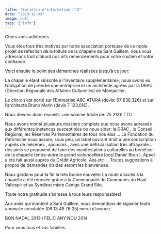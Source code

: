 ```yaml
---
title: "Bulletin d'information n°3"
date: "2013-12-03"
image: null
tags: ["info"]
---
```


<!-- # Bulletin d'information n° 3 -->

Chers amis adhérents

Vous êtes tous très motivés par notre association porteuse de ce noble projet de réfection de la toiture de la chapelle de Sant Guillem; nous vous adressons tout d’abord nos vifs remerciements pour votre soutien et votre confiance.

Voici ensuite le point des démarches réalisées jusqu’à ce jour:

La chapelle étant «inscrite à l’Inventaire supplémentaire», nous avons eu l’obligation de prendre une entreprise et un architecte agréés par la DRAC (Direction Régionale des Affaires Culturelles) de Montpellier.

Le choix s’est porté sur l’Entreprise ARC ATURA (devis: 67 838,32€) et sur l’architecte Bruno Morin (devis 7 123,01€).

Nous devons donc recueillir une somme totale de: 75 212€ TTC

Nous avons monté plusieurs dossiers complets que nous avons adressés aux différentes instances susceptibles de nous aider: la DRAC , le Conseil Régional, les Réserves Parlementaires de tous nos élus … La Fondation du Patrimoine nous assure, sous peu, un label ouvrant droit à une souscription auprès de mécènes , sponsors , avec une défiscalisation très attrayante… des amis se proposent de faire des manifestations culturelles au bénéfice de la chapelle (entre-autre le grand violoncelliste local Daniel Brun ). Appel a été fait aussi auprès du Crédit Agricole, Axa etc … Toutes suggestions à propos de demandes d’aides seront les bienvenues.

Nous gardons pour la fin la très bonne nouvelle: La route d’accès à la chapelle a été rénovée grâce à la Communauté de Communes du Haut Vallespir et au Syndicat mixte Canigo Grand Site.

Toute notre gratitude s’adresse à tous leurs responsables!

Aux amis qui montent à Sant Guillem, nous demandons de signaler toute anomalie constatée (06 13 49 76 25) merci d’avance.

BON NADAL 2013 i FELIC ANY NOU 2014

Pour vous tous et vos familles
